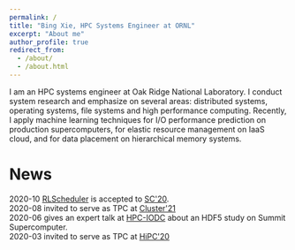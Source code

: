 ```yaml
---
permalink: /
title: "Bing Xie, HPC Systems Engineer at ORNL"
excerpt: "About me"
author_profile: true
redirect_from: 
  - /about/
  - /about.html
---
```


I am an HPC systems engineer at Oak Ridge National Laboratory. I conduct system research and emphasize on several areas: distributed systems, operating systems, file systems and high performance computing. Recently, I apply machine learning techniques for I/O performance prediction on production supercomputers, for elastic resource management on IaaS cloud, and for data placement on hierarchical memory systems.

News
======
2020-10 [RLScheduler](https://xiexbing.github.io/publication/2020-11-rlscheduler-sc20) is accepted to [SC'20](https://sc20.supercomputing.org/).
<br>2020-08 invited to serve as TPC at [Cluster'21](https://clustercomp.org/2021/program/)
<br>2020-06 gives an expert talk at [HPC-IODC](https://hps.vi4io.org/events/2020/iodc) about an HDF5 study on Summit Supercomputer. 
<br>2020-03 invited to serve as TPC at [HiPC'20](https://hipc.org/)
